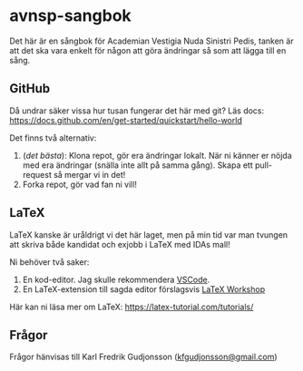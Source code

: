 # avnsp-sangbok
Det här är en sångbok för Academian Vestigia Nuda Sinistri Pedis, tanken är att det ska vara enkelt för någon att göra ändringar så som att lägga till en sång.

## GitHub
Då undrar säker vissa hur tusan fungerar det här med git?
Läs docs: https://docs.github.com/en/get-started/quickstart/hello-world

Det finns två alternativ:
1. (*det bästa*): Klona repot, gör era ändringar lokalt. När ni känner er nöjda med era ändringar (snälla inte allt på samma gång). Skapa ett pull-request så mergar vi in det!
2. Forka repot, gör vad fan ni vill!

## LaTeX
LaTeX kanske är uråldrigt vi det här laget, men på min tid var man tvungen att skriva både kandidat och exjobb i LaTeX med IDAs mall!

Ni behöver två saker:
1. En kod-editor. Jag skulle rekommendera [VSCode](https://code.visualstudio.com/).
2. En LaTeX-extension till sagda editor förslagsvis [LaTeX Workshop](https://marketplace.visualstudio.com/items?itemName=James-Yu.latex-workshop)

Här kan ni läsa mer om LaTeX: https://latex-tutorial.com/tutorials/

## Frågor
Frågor hänvisas till Karl Fredrik Gudjonsson (kfgudjonsson@gmail.com)
